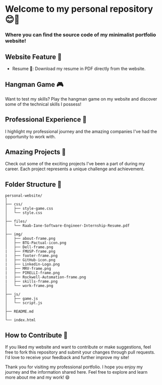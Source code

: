 # Welcome to my personal repository 😊🚀

### Where you can find the source code of my minimalist portfolio website!

## Website Feature 🌟

- Resume 📄: Download my resume in PDF directly from the website.

## Hangman Game 🎮

Want to test my skills? Play the hangman game on my website and discover some of the technical skills I possess!

## Professional Experience 🏢

I highlight my professional journey and the amazing companies I've had the opportunity to work with.

## Amazing Projects 💼

Check out some of the exciting projects I've been a part of during my career. Each project represents a unique challenge and achievement.

## Folder Structure 📂

```
personal-website/
│
├── css/
│   ├── style-game.css
│   └── style.css
│
├── files/
│   └── Raab-Iane-Software-Engineer-Internship-Resume.pdf
│
├── img/
│   ├── about-frame.png
│   ├── BTG-Pactual-icon.png
│   ├── Dell-frame.png
|   ├── FMUSP-frame.png
|   ├── footer-frame.png
|   ├── GitHub-icon.png
|   ├── Linkedin-Logo.png
|   ├── MRV-frame.png
|   ├── PIRELLI-frame.png
|   ├── Rockwell-Automation-frame.png
|   ├── skills-frame.png
│   └── work-frame.png
│
├── js/
│   ├── game.js
│   └── script.js
│
├── README.md
│
└── index.html
```

## How to Contribute 🤝

If you liked my website and want to contribute or make suggestions, feel free to fork this repository and submit your changes through pull requests. I'd love to receive your feedback and further improve my site!

Thank you for visiting my professional portfolio. I hope you enjoy my journey and the information shared here. Feel free to explore and learn more about me and my work! 😄
